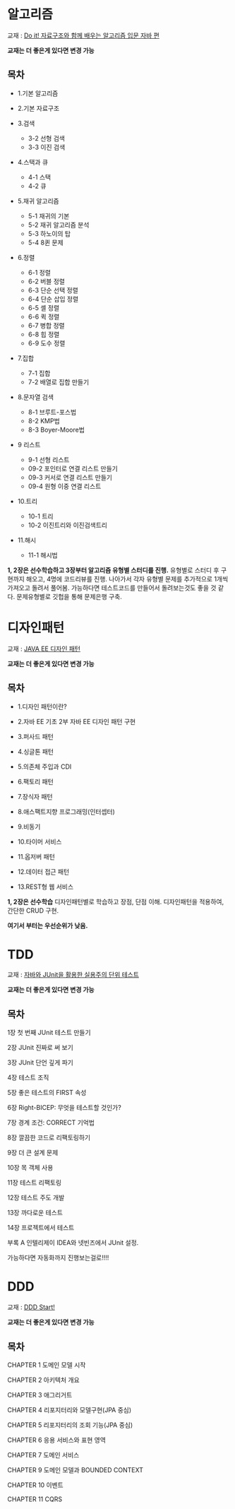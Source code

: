 # **알고리즘**
교재 : [Do it! 자료구조와 함께 배우는 알고리즘 입문 자바 편](http://digital.kyobobook.co.kr/digital/ebook/ebookDetail.ink?selectedLargeCategory=001&barcode=4801163030073&orderClick=LEH&Kc=#tab_content_02)

**교재는 더 좋은게 있다면 변경 가능**
## 목차
* 1.기본 알고리즘
* 2.기본 자료구조

* 3.검색
  - 3-2 선형 검색
  - 3-3 이진 검색

* 4.스택과 큐
    - 4-1 스택
    - 4-2 큐
* 5.재귀 알고리즘
  - 5-1 재귀의 기본
  - 5-2 재귀 알고리즘 분석
  - 5-3 하노이의 탑
  - 5-4 8퀸 문제
* 6.정렬
    - 6-1 정렬
    - 6-2 버블 정렬
    - 6-3 단순 선택 정렬
    - 6-4 단순 삽입 정렬
    - 6-5 셸 정렬
    - 6-6 퀵 정렬
    - 6-7 병합 정렬
    - 6-8 힙 정렬
    - 6-9 도수 정렬
* 7.집합
    - 7-1 집합
    - 7-2 배열로 집합 만들기

* 8.문자열 검색
    - 8-1 브루트-포스법
    - 8-2 KMP법
    - 8-3 Boyer-Moore법
* 9 리스트
    - 9-1 선형 리스트
    - 09-2 포인터로 연결 리스트 만들기
    - 09-3 커서로 연결 리스트 만들기
    - 09-4 원형 이중 연결 리스트
* 10.트리
    - 10-1 트리
    - 10-2 이진트리와 이진검색트리
* 11.해시
    - 11-1 해시법

**1, 2장은 선수학습하고 3장부터 알고리즘 유형별 스터디를 진행.**
유형별로 스터디 후 구현까지 해오고, 4명에 코드리뷰를 진행. 
나아가서 각자 유형별 문제를 추가적으로 1개씩 가져오고 돌려서 풀어봄.
가능하다면 테스트코드를 만들어서 돌려보는것도 좋을 것 같다.
문제유형별로 깃헙을 통해 문제은행 구축. 


# 디자인패턴
교재 : [JAVA EE 디자인 패턴](http://digital.kyobobook.co.kr/digital/ebook/ebookDetail.ink?selectedLargeCategory=001&barcode=4801160501286&orderClick=LAG&Kc=#tab_content_02)

**교재는 더 좋은게 있다면 변경 가능**
## 목차
* 1.디자인 패턴이란?
* 2.자바 EE 기초
2부 자바 EE 디자인 패턴 구현

* 3.퍼사드 패턴
* 4.싱글톤 패턴
* 5.의존체 주입과 CDI
* 6.팩토리 패턴
* 7.장식자 패턴
* 8.애스팩트지향 프로그래밍(인터셉터)
* 9.비동기
* 10.타이머 서비스
* 11.옵저버 패턴
* 12.데이터 접근 패턴
* 13.REST형 웹 서비스

**1, 2장은 선수학습**
디자인패턴별로 학습하고 장점, 단점 이해.
디자인패턴을 적용하여, 간단한 CRUD 구현. 


**여기서 부터는 우선순위가 낮음.**
# TDD
교재 : [자바와 JUnit을 활용한 실용주의 단위 테스트](http://www.kyobobook.co.kr/product/detailViewKor.laf?ejkGb=KOR&mallGb=KOR&barcode=9791160508383&orderClick=LAG&Kc=)

**교재는 더 좋은게 있다면 변경 가능**
## 목차
1장 첫 번째 JUnit 테스트 만들기

2장 JUnit 진짜로 써 보기

3장 JUnit 단언 깊게 파기

4장 테스트 조직

5장 좋은 테스트의 FIRST 속성

6장 Right-BICEP: 무엇을 테스트할 것인가?

7장 경계 조건: CORRECT 기억법

8장 깔끔한 코드로 리팩토링하기

9장 더 큰 설계 문제

10장 목 객체 사용

11장 테스트 리팩토링

12장 테스트 주도 개발

13장 까다로운 테스트

14장 프로젝트에서 테스트

부록 A 인텔리제이 IDEA와 넷빈즈에서 JUnit 설정.

가능하다면 자동화까지 진행보는걸로!!!!

# DDD
교재 : [DDD Start!](http://www.kyobobook.co.kr/product/detailViewKor.laf?ejkGb=KOR&mallGb=KOR&barcode=9788993827446&orderClick=LAG&Kc=)

**교재는 더 좋은게 있다면 변경 가능**

## 목차
CHAPTER 1 도메인 모델 시작

CHAPTER 2 아키텍처 개요

CHAPTER 3 애그리거트

CHAPTER 4 리포지터리와 모델구현(JPA 중심)

CHAPTER 5 리포지터리의 조회 기능(JPA 중심)

CHAPTER 6 응용 서비스와 표현 영역

CHAPTER 7 도메인 서비스

CHAPTER 9 도메인 모델과 BOUNDED CONTEXT

CHAPTER 10 이벤트

CHAPTER 11 CQRS

